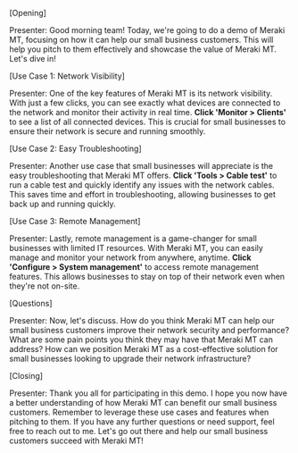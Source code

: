 [Opening]

Presenter: Good morning team! Today, we're going to do a demo of Meraki MT, focusing on how it can help our small business customers. This will help you pitch to them effectively and showcase the value of Meraki MT. Let's dive in!

[Use Case 1: Network Visibility]

Presenter: One of the key features of Meraki MT is its network visibility. With just a few clicks, you can see exactly what devices are connected to the network and monitor their activity in real time. **Click 'Monitor > Clients'** to see a list of all connected devices. This is crucial for small businesses to ensure their network is secure and running smoothly.

[Use Case 2: Easy Troubleshooting]

Presenter: Another use case that small businesses will appreciate is the easy troubleshooting that Meraki MT offers. **Click 'Tools > Cable test'** to run a cable test and quickly identify any issues with the network cables. This saves time and effort in troubleshooting, allowing businesses to get back up and running quickly.

[Use Case 3: Remote Management]

Presenter: Lastly, remote management is a game-changer for small businesses with limited IT resources. With Meraki MT, you can easily manage and monitor your network from anywhere, anytime. **Click 'Configure > System management'** to access remote management features. This allows businesses to stay on top of their network even when they're not on-site.

[Questions]

Presenter: Now, let's discuss. How do you think Meraki MT can help our small business customers improve their network security and performance? What are some pain points you think they may have that Meraki MT can address? How can we position Meraki MT as a cost-effective solution for small businesses looking to upgrade their network infrastructure?

[Closing]

Presenter: Thank you all for participating in this demo. I hope you now have a better understanding of how Meraki MT can benefit our small business customers. Remember to leverage these use cases and features when pitching to them. If you have any further questions or need support, feel free to reach out to me. Let's go out there and help our small business customers succeed with Meraki MT!